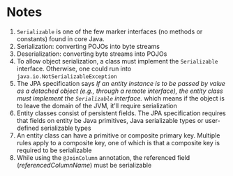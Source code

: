 # Notes

1. `Serializable` is one of the few marker interfaces (no methods or constants) found in core Java.
2. Serialization: converting POJOs into byte streams
3. Deserialization: converting byte streams into POJOs
4. To allow object serialization, a class must implement the `Serializable` interface. Otherwise, one could run into `java.io.NotSerializableException`
5. The JPA specification says _If an entity instance is to be passed by value as a detached object (e.g., through a remote interface), the entity class must implement the `Serializable` interface._ which means if the object is to leave the domain of the JVM, it'll require serialization
6. Entity classes consist of persistent fields. The JPA specification requires that fields on entity be Java primitives, Java serializable types or user-defined serializable types
7. An entity class can have a primitive or composite primary key. Multiple rules apply to a composite key, one of which is that a composite key is required to be serializable
8. While using the `@JoinColumn` annotation, the referenced field (_referencedColumnName_) must be serializable